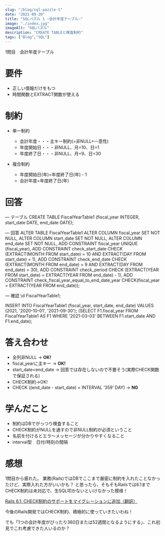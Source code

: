 ```yaml
---
slug: "/blog/sql-pazzle-1"
date: "2021-09-20"
title: "SQLパズル 1 ~会計年度テーブル~"
image: "./index.jpg"
imageAlt: "SQLパズル"
description: "CREATE TABLEと検査制約" 
tags: ["Blog","SQL"]
---
```


1問目　会計年度テーブル

# 要件
- 正しい情報だけをもつ
- 時間関数とEXTRACT関数が使える

# 制約
- 単一制約
  - 会計年度・・・主キー制約(=非NULL+一意性)
  - 年度開始日・・・非NULL、月=10、日=1
  - 年度終了日・・・非NULL、月=9、日=30

- 複合制約
  - 年度開始日(年)=年度終了日(年) - 1
  - 会計年度=年度終了日(年)

# 回答
— テーブル
CREATE TABLE FiscalYearTable1 (fiscal_year INTEGER, start_date DATE, end_date DATE);

— 回答
ALTER TABLE FiscalYearTable1
ALTER COLUMN fiscal_year SET NOT NULL,
ALTER COLUMN start_date SET NOT NULL,
ALTER COLUMN end_date SET NOT NULL,
ADD CONSTRAINT fiscal_year UNIQUE (fiscal_year),
ADD CONSTRAINT check_start_date CHECK (EXTRACT(MONTH FROM start_date) = 10 AND EXTRACT(DAY FROM  start_date) = 1),
ADD CONSTRAINT check_end_date CHECK (EXTRACT(MONTH FROM end_date) = 9 AND EXTRACT(DAY FROM end_date) = 30),
ADD CONSTRAINT check_period CHECK (EXTRACT(YEAR FROM start_date) = EXTRACT(YEAR FROM end_date) - 1),
ADD CONSTRAINT check_fiscal_year_equal_to_end_date_year CHECK(fiscal_year = EXTRACT(YEAR FROM end_date));

— 確認
\d FiscalYearTable1;

INSERT INTO FiscalYearTable1 (fiscal_year, start_date, end_date) VALUES (2021, '2020-10-01', '2021-09-30');
(SELECT F1.fiscal_year FROM FiscalYearTable1 AS F1 WHERE '2021-03-03' BETWEEN F1.start_date AND F1.end_date);

# 答え合わせ
- 全列非NULL → **OK!**
- fiscal_yearに主キー → **OK!**
- start_date<end_date → 回答では存在しないので不要そう(実際CHECK関数で保証される)
- CHECK制約→OK!
- CHECK ((end_date - start_date) = INTERVAL ’359’ DAY) → **NG**

# 学んだこと
- 制約はDBでがっつり検査すること
- CHECK制約がNULLを通すので非NULL制約が必須ということ
- 名前を付けるとエラ〜メッセージが分かりやすくなること
- interval型　日付/時刻の間隔

# 感想
1問目から疲れた。
業務(Rails)ではDBでここまで厳密に制約を入れたことなかったけど、実際入れた方がいいかも？
と思ったら、そもそもRailsでは6.1までCHECK制約は未対応で、生SQL叩かないといけなかった模様！

[Rails 6.1: CHECK制約のサポートをマイグレーションに追加（翻訳）](https://techracho.bpsinc.jp/hachi8833/2021_01_15/102970)

今後のRails開発ではCHECK制約、積極的に使っていきたいわね！


でも「1つの会計年度がぴったり360日または52週間となるようにする」、これ初見でこれ考慮できた人いるのか？ 
